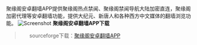 聚缘阁安卓翻墙APP提供聚缘阁热点禁闻、聚缘阁禁闻导航大陆加密直连，聚缘阁加密代理等安卓翻墙功能，提供大纪元、新唐人和各种西方中文媒体的翻墙浏览功能。
<img src='http://s6.postimg.org/iepj30igd/Screenshot.jpg' border='0' alt="Screenshot" />
**聚缘阁安卓翻墙APP下载**

<blockquote>
<ul class="task-list">
<li>sourceforge下载：<a href="http://sourceforge.net/projects/breakgfw/files/juyuange-app.apk/download" target="_blank">聚缘阁安卓翻墙APP</a></li>
</ul>
</blockquote>